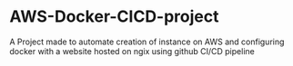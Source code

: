 # AWS-Docker-CICD-project
A Project made to automate creation of instance on AWS and configuring docker with a website hosted on ngix using github CI/CD pipeline
